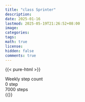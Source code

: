 ```yaml
---
title: "class Sprinter"
description: 
date: 2025-01-16
lastmod: 2025-05-19T21:26:52+08:00
image: 
categories: 
tags: 
math: true
license: 
hidden: false
comments: true
---
```

{{< pure-html >}}
<div class="chart-wrap vertical">
  <div class="title">Weekly step count</div>
  <div class="grid">
    <div class="bottom"> 0 step </div>
    <div class="bar" style="--bar-value:0%;" data-name="0" title="05-13"></div>
    <div class="bar" style="--bar-value:0%;" data-name="0" title="05-14"></div>
    <div class="bar" style="--bar-value:0%;" data-name="0" title="05-15"></div>
    <div class="bar" style="--bar-value:0%;" data-name="0" title="05-16"></div>
    <div class="bar" style="--bar-value:0%;" data-name="0" title="05-17"></div>
    <div class="bar" style="--bar-value:0%;" data-name="0" title="05-18"></div>
    <div class="bar" style="--bar-value:0%;" data-name="0" title="05-19"></div>
<div class="top"> 7000 steps </div>
  </div>
</div>
{{</ pure-html >}}
